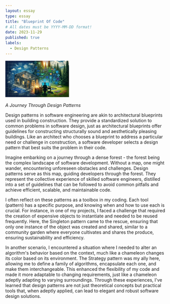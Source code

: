 ```yaml
---
layout: essay
type: essay
title: "Blueprint Of Code"
# All dates must be YYYY-MM-DD format!
date: 2023-11-29
published: true
labels:
  - Design Patterns
---
```


<img width="200px" class="rounded float-start pe-4" src="../img/DesignPattern.jpg">

*A Journey Through Design Patterns*

  Design patterns in software engineering are akin to architectural blueprints used in building construction. They provide a standardized solution to common problems in software design, just as architectural blueprints offer guidelines for constructing structurally sound and aesthetically pleasing buildings. Like an architect who chooses a blueprint to address a particular need or challenge in construction, a software developer selects a design pattern that best suits the problem in their code.

  Imagine embarking on a journey through a dense forest - the forest being the complex landscape of software development. Without a map, one might wander, encountering unforeseen obstacles and challenges. Design patterns serve as this map, guiding developers through the forest. They represent the collective experience of skilled software engineers, distilled into a set of guidelines that can be followed to avoid common pitfalls and achieve efficient, scalable, and maintainable code.

  I often reflect on these patterns as a toolbox in my coding. Each tool (pattern) has a specific purpose, and knowing when and how to use each is crucial. For instance, in one of my projects, I faced a challenge that required the creation of expensive objects to instantiate and needed to be reused frequently. Here, the Singleton pattern came to the rescue, ensuring that only one instance of the object was created and shared, similar to a community garden where everyone cultivates and shares the produce, ensuring sustainability and efficiency.

  In another scenario, I encountered a situation where I needed to alter an algorithm's behavior based on the context, much like a chameleon changes its color based on its environment. The Strategy pattern was my ally here, allowing me to define a family of algorithms, encapsulate each one, and make them interchangeable. This enhanced the flexibility of my code and made it more adaptable to changing requirements, just like a chameleon adeptly adapting to varying surroundings. Through these experiences, I've learned that design patterns are not just theoretical concepts but practical tools that, when adeptly applied, can lead to elegant and robust software design solutions.
 
